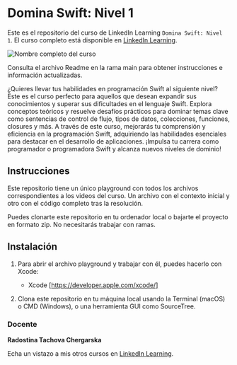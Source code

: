 # Domina Swift: Nivel 1

Este es el repositorio del curso de LinkedIn Learning `Domina Swift: Nivel 1`. El curso completo está disponible en [LinkedIn Learning][lil-course-url].

![Nombre completo del curso][lil-thumbnail-url] 

Consulta el archivo Readme en la rama main para obtener instrucciones e información actualizadas.

¿Quieres llevar tus habilidades en programación Swift al siguiente nivel? Este es el curso perfecto para aquellos que desean expandir sus conocimientos y superar sus dificultades en el lenguaje Swift. Explora conceptos teóricos y resuelve desafíos prácticos para dominar temas clave como sentencias de control de flujo, tipos de datos, colecciones, funciones, closures y más. A través de este curso, mejorarás tu comprensión y eficiencia en la programación Swift, adquiriendo las habilidades esenciales para destacar en el desarrollo de aplicaciones. ¡Impulsa tu carrera como programador o programadora Swift y alcanza nuevos niveles de dominio!

## Instrucciones

Este repositorio tiene un único playground con todos los archivos correspondientes a los videos del curso. Un archivo con el contexto inicial y otro con el código completo tras la resolución. 

Puedes clonarte este repositorio en tu ordenador local o bajarte el proyecto en formato zip. No necesitarás trabajar con ramas.


## Instalación

1. Para abrir el archivo playground y trabajar con él, puedes hacerlo con Xcode:
   - Xcode [https://developer.apple.com/xcode/]

2. Clona este repositorio en tu máquina local usando la Terminal (macOS) o CMD (Windows), o una herramienta GUI como SourceTree.


### Docente

**Radostina Tachova Chergarska**

Echa un vistazo a mis otros cursos en [LinkedIn Learning](https://www.linkedin.com/learning/instructors/radostina-tachova-chergarska).

[0]: # (Replace these placeholder URLs with actual course URLs)
[lil-course-url]: https://www.linkedin.com/learning/domina-swift-nivel-1/alcanza-nuevos-niveles-de-dominio-en-swift
[lil-thumbnail-url]: https://media.licdn.com/dms/image/D560DAQGJu01CS7SgqA/learning-public-crop_675_1200/0/1695726146477?e=1697011200&v=beta&t=ogJxeAd5x-6QY3xk48mo03hM7hjAU1IBjsIB5jB8rZY
[1]: # (End of ES-Instruction ###############################################################################################)
